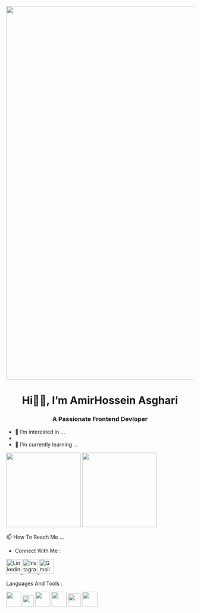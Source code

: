 <img src="https://miro.medium.com/v2/resize:fit:1358/1*SazB8drLx74W-bFBqag9zA.gif" width="1005px">

<!--- Header --->

<div align="center">
  <h1>Hi👋🏻, I’m AmirHossein Asghari</h1>
</div>

<div align="center">
<h3> A Passionate Frontend Devloper </h3>
</div>


- 👀 I’m interested in ...
- 
- 🌱 I’m currently learning ...

<img src="https://mir-s3-cdn-cf.behance.net/project_modules/hd/06f21a161921919.63cd7887d0a70.gif" width="200px">



<img src="https://raw.githubusercontent.com/gist/vininjr/d29bb07bdadb41e4b0923bc8fa748b1a/raw/88f20c9d749d756be63f22b09f3c4ac570bc5101/programming.gif" width="200px">



<!--- Connect With Me Gif --->
📫 How To Reach Me ...
- Connect With Me :

<a href="https://www.linkedin.com"> <img src="https://cliply.co/wp-content/uploads/2021/02/372102050_LINKEDIN_ICON_TRANSPARENT_1080.gif" alt="Linkedin Profile" width="40" height="40"> </a> 
<a href="https://www.instagram.com/amirhossein_asgharie?igsh=b2RscmhmMTJlZ255&utm_source=qr"> <img src="https://cliply.co/wp-content/uploads/2019/07/371907300_INSTAGRAM_ICON_TRANSPARENT_400.gif" alt="Instagram Profile" width="40" height="40"> </a> 
<a href="mailto:example@example.com"> <img src="https://media.giphy.com/media/v1.Y2lkPTc5MGI3NjExbDgyMXZkNjkxNHhvZ2MwN3Z0cWI1MDhsbHEyY2V3NmE4OXN4dWJxOSZlcD12MV9pbnRlcm5hbF9naWZfYnlfaWQmY3Q9cw/MSl6ARLendLEnjmiud/source.gif" alt="Gmail Profile" width="40" height="40"> </a> 


<!--- Languages Gif --->
Languages And Tools : 

<img src="https://upload.wikimedia.org/wikipedia/commons/thumb/6/61/HTML5_logo_and_wordmark.svg/2048px-HTML5_logo_and_wordmark.svg.png" width="40px"> <img src="https://upload.wikimedia.org/wikipedia/commons/thumb/d/d5/CSS3_logo_and_wordmark.svg/1452px-CSS3_logo_and_wordmark.svg.png" width="30px">  <img src="https://upload.wikimedia.org/wikipedia/commons/thumb/b/ba/Javascript_badge.svg/946px-Javascript_badge.svg.png" width="40px">  <img src="https://upload.wikimedia.org/wikipedia/commons/thumb/a/a7/React-icon.svg/2300px-React-icon.svg.png" width="40px">   <img src="https://upload.wikimedia.org/wikipedia/commons/thumb/c/c3/Python-logo-notext.svg/1869px-Python-logo-notext.svg.png" width="35px"> 
  <img src="https://upload.wikimedia.org/wikipedia/commons/thumb/3/3f/Git_icon.svg/2048px-Git_icon.svg.png" width="40px">
  <!--- <img src="https://developer.apple.com/swift/images/swift-og.png" width="40px"> --->

  
<!---
AH-Asghari/AH-Asghari is a ✨ special ✨ repository because its `README.md` (this file) appears on your GitHub profile.
You can click the Preview link to take a look at your changes.
--->
